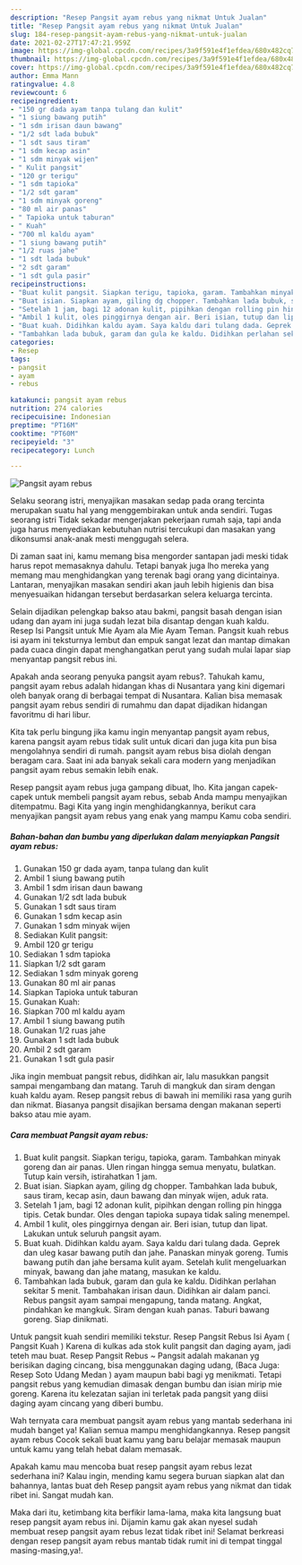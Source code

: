 ```yaml
---
description: "Resep Pangsit ayam rebus yang nikmat Untuk Jualan"
title: "Resep Pangsit ayam rebus yang nikmat Untuk Jualan"
slug: 184-resep-pangsit-ayam-rebus-yang-nikmat-untuk-jualan
date: 2021-02-27T17:47:21.959Z
image: https://img-global.cpcdn.com/recipes/3a9f591e4f1efdea/680x482cq70/pangsit-ayam-rebus-foto-resep-utama.jpg
thumbnail: https://img-global.cpcdn.com/recipes/3a9f591e4f1efdea/680x482cq70/pangsit-ayam-rebus-foto-resep-utama.jpg
cover: https://img-global.cpcdn.com/recipes/3a9f591e4f1efdea/680x482cq70/pangsit-ayam-rebus-foto-resep-utama.jpg
author: Emma Mann
ratingvalue: 4.8
reviewcount: 6
recipeingredient:
- "150 gr dada ayam tanpa tulang dan kulit"
- "1 siung bawang putih"
- "1 sdm irisan daun bawang"
- "1/2 sdt lada bubuk"
- "1 sdt saus tiram"
- "1 sdm kecap asin"
- "1 sdm minyak wijen"
- " Kulit pangsit"
- "120 gr terigu"
- "1 sdm tapioka"
- "1/2 sdt garam"
- "1 sdm minyak goreng"
- "80 ml air panas"
- " Tapioka untuk taburan"
- " Kuah"
- "700 ml kaldu ayam"
- "1 siung bawang putih"
- "1/2 ruas jahe"
- "1 sdt lada bubuk"
- "2 sdt garam"
- "1 sdt gula pasir"
recipeinstructions:
- "Buat kulit pangsit. Siapkan terigu, tapioka, garam. Tambahkan minyak goreng dan air panas. Ulen ringan hingga semua menyatu, bulatkan. Tutup kain versih, istirahatkan 1 jam."
- "Buat isian. Siapkan ayam, giling dg chopper. Tambahkan lada bubuk, saus tiram, kecap asin, daun bawang dan minyak wijen, aduk rata."
- "Setelah 1 jam, bagi 12 adonan kulit, pipihkan dengan rolling pin hingga tipis. Cetak bundar. Oles dengan tapioka supaya tidak saling menempel."
- "Ambil 1 kulit, oles pinggirnya dengan air. Beri isian, tutup dan lipat. Lakukan untuk seluruh pangsit ayam."
- "Buat kuah. Didihkan kaldu ayam. Saya kaldu dari tulang dada. Geprek dan uleg kasar bawang putih dan jahe. Panaskan minyak goreng. Tumis bawang putih dan jahe bersama kulit ayam. Setelah kulit mengeluarkan minyak, bawang dan jahe matang, masukan ke kaldu."
- "Tambahkan lada bubuk, garam dan gula ke kaldu. Didihkan perlahan sekitar 5 menit. Tambahakan irisan daun. Didihkan air dalam panci. Rebus pangsit ayam sampai mengapung, tanda matang. Angkat, pindahkan ke mangkuk. Siram dengan kuah panas. Taburi bawang goreng. Siap dinikmati."
categories:
- Resep
tags:
- pangsit
- ayam
- rebus

katakunci: pangsit ayam rebus 
nutrition: 274 calories
recipecuisine: Indonesian
preptime: "PT16M"
cooktime: "PT60M"
recipeyield: "3"
recipecategory: Lunch

---
```



![Pangsit ayam rebus](https://img-global.cpcdn.com/recipes/3a9f591e4f1efdea/680x482cq70/pangsit-ayam-rebus-foto-resep-utama.jpg)

Selaku seorang istri, menyajikan masakan sedap pada orang tercinta merupakan suatu hal yang menggembirakan untuk anda sendiri. Tugas seorang istri Tidak sekadar mengerjakan pekerjaan rumah saja, tapi anda juga harus menyediakan kebutuhan nutrisi tercukupi dan masakan yang dikonsumsi anak-anak mesti menggugah selera.

Di zaman  saat ini, kamu memang bisa mengorder santapan jadi meski tidak harus repot memasaknya dahulu. Tetapi banyak juga lho mereka yang memang mau menghidangkan yang terenak bagi orang yang dicintainya. Lantaran, menyajikan masakan sendiri akan jauh lebih higienis dan bisa menyesuaikan hidangan tersebut berdasarkan selera keluarga tercinta. 

Selain dijadikan pelengkap bakso atau bakmi, pangsit basah dengan isian udang dan ayam ini juga sudah lezat bila disantap dengan kuah kaldu. Resep Isi Pangsit untuk Mie Ayam ala Mie Ayam Teman. Pangsit kuah rebus isi ayam ini teksturnya lembut dan empuk sangat lezat dan mantap dimakan pada cuaca dingin dapat menghangatkan perut yang sudah mulai lapar siap menyantap pangsit rebus ini.

Apakah anda seorang penyuka pangsit ayam rebus?. Tahukah kamu, pangsit ayam rebus adalah hidangan khas di Nusantara yang kini digemari oleh banyak orang di berbagai tempat di Nusantara. Kalian bisa memasak pangsit ayam rebus sendiri di rumahmu dan dapat dijadikan hidangan favoritmu di hari libur.

Kita tak perlu bingung jika kamu ingin menyantap pangsit ayam rebus, karena pangsit ayam rebus tidak sulit untuk dicari dan juga kita pun bisa mengolahnya sendiri di rumah. pangsit ayam rebus bisa diolah dengan beragam cara. Saat ini ada banyak sekali cara modern yang menjadikan pangsit ayam rebus semakin lebih enak.

Resep pangsit ayam rebus juga gampang dibuat, lho. Kita jangan capek-capek untuk membeli pangsit ayam rebus, sebab Anda mampu menyajikan ditempatmu. Bagi Kita yang ingin menghidangkannya, berikut cara menyajikan pangsit ayam rebus yang enak yang mampu Kamu coba sendiri.

<!--inarticleads1-->

##### Bahan-bahan dan bumbu yang diperlukan dalam menyiapkan Pangsit ayam rebus:

1. Gunakan 150 gr dada ayam, tanpa tulang dan kulit
1. Ambil 1 siung bawang putih
1. Ambil 1 sdm irisan daun bawang
1. Gunakan 1/2 sdt lada bubuk
1. Gunakan 1 sdt saus tiram
1. Gunakan 1 sdm kecap asin
1. Gunakan 1 sdm minyak wijen
1. Sediakan  Kulit pangsit:
1. Ambil 120 gr terigu
1. Sediakan 1 sdm tapioka
1. Siapkan 1/2 sdt garam
1. Sediakan 1 sdm minyak goreng
1. Gunakan 80 ml air panas
1. Siapkan  Tapioka untuk taburan
1. Gunakan  Kuah:
1. Siapkan 700 ml kaldu ayam
1. Ambil 1 siung bawang putih
1. Gunakan 1/2 ruas jahe
1. Gunakan 1 sdt lada bubuk
1. Ambil 2 sdt garam
1. Gunakan 1 sdt gula pasir


Jika ingin membuat pangsit rebus, didihkan air, lalu masukkan pangsit sampai mengambang dan matang. Taruh di mangkuk dan siram dengan kuah kaldu ayam. Resep pangsit rebus di bawah ini memiliki rasa yang gurih dan nikmat. Biasanya pangsit disajikan bersama dengan makanan seperti bakso atau mie ayam. 

<!--inarticleads2-->

##### Cara membuat Pangsit ayam rebus:

1. Buat kulit pangsit. Siapkan terigu, tapioka, garam. Tambahkan minyak goreng dan air panas. Ulen ringan hingga semua menyatu, bulatkan. Tutup kain versih, istirahatkan 1 jam.
1. Buat isian. Siapkan ayam, giling dg chopper. Tambahkan lada bubuk, saus tiram, kecap asin, daun bawang dan minyak wijen, aduk rata.
1. Setelah 1 jam, bagi 12 adonan kulit, pipihkan dengan rolling pin hingga tipis. Cetak bundar. Oles dengan tapioka supaya tidak saling menempel.
1. Ambil 1 kulit, oles pinggirnya dengan air. Beri isian, tutup dan lipat. Lakukan untuk seluruh pangsit ayam.
1. Buat kuah. Didihkan kaldu ayam. Saya kaldu dari tulang dada. Geprek dan uleg kasar bawang putih dan jahe. Panaskan minyak goreng. Tumis bawang putih dan jahe bersama kulit ayam. Setelah kulit mengeluarkan minyak, bawang dan jahe matang, masukan ke kaldu.
1. Tambahkan lada bubuk, garam dan gula ke kaldu. Didihkan perlahan sekitar 5 menit. Tambahakan irisan daun. Didihkan air dalam panci. Rebus pangsit ayam sampai mengapung, tanda matang. Angkat, pindahkan ke mangkuk. Siram dengan kuah panas. Taburi bawang goreng. Siap dinikmati.


Untuk pangsit kuah sendiri memiliki tekstur. Resep Pangsit Rebus Isi Ayam ( Pangsit Kuah ) Karena di kulkas ada stok kulit pangsit dan daging ayam, jadi teteh mau buat. Resep Pangsit Rebus ~ Pangsit adalah makanan yg berisikan daging cincang, bisa menggunakan daging udang, (Baca Juga: Resep Soto Udang Medan ) ayam maupun babi bagi yg menikmati. Tetapi pangsit rebus yang kemudian dimasak dengan bumbu dan isian mirip mie goreng. Karena itu kelezatan sajian ini terletak pada pangsit yang diisi daging ayam cincang yang diberi bumbu. 

Wah ternyata cara membuat pangsit ayam rebus yang mantab sederhana ini mudah banget ya! Kalian semua mampu menghidangkannya. Resep pangsit ayam rebus Cocok sekali buat kamu yang baru belajar memasak maupun untuk kamu yang telah hebat dalam memasak.

Apakah kamu mau mencoba buat resep pangsit ayam rebus lezat sederhana ini? Kalau ingin, mending kamu segera buruan siapkan alat dan bahannya, lantas buat deh Resep pangsit ayam rebus yang nikmat dan tidak ribet ini. Sangat mudah kan. 

Maka dari itu, ketimbang kita berfikir lama-lama, maka kita langsung buat resep pangsit ayam rebus ini. Dijamin kamu gak akan nyesel sudah membuat resep pangsit ayam rebus lezat tidak ribet ini! Selamat berkreasi dengan resep pangsit ayam rebus mantab tidak rumit ini di tempat tinggal masing-masing,ya!.

